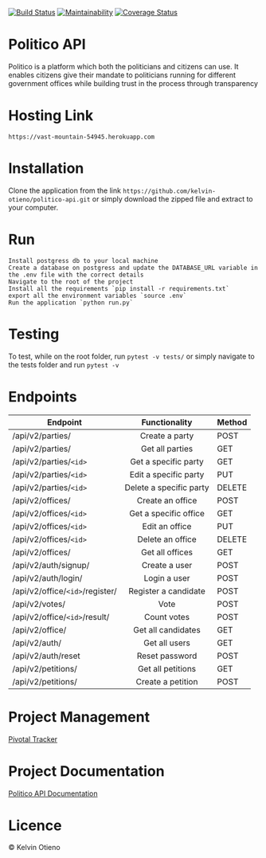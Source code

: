 [![Build Status](https://travis-ci.org/kelvin-otieno/politico-api.svg?branch=develop)](https://travis-ci.org/kelvin-otieno/politico-api)
[![Maintainability](https://api.codeclimate.com/v1/badges/e90d88ca20de549f2961/maintainability)](https://codeclimate.com/github/kelvin-otieno/politico-api/maintainability)
[![Coverage Status](https://coveralls.io/repos/github/kelvin-otieno/politico-api/badge.svg?branch=develop)](https://coveralls.io/github/kelvin-otieno/politico-api?branch=develop)

# Politico API

Politico is a platform which both the politicians and citizens can use. It enables citizens give their mandate to politicians running for different government offices while building trust in the process through transparency

# Hosting Link

```
https://vast-mountain-54945.herokuapp.com
```

# Installation

Clone the application from the link `https://github.com/kelvin-otieno/politico-api.git` or simply download the zipped file and extract to your computer.

# Run

    Install postgress db to your local machine
    Create a database on postgress and update the DATABASE_URL variable in the .env file with the correct details
    Navigate to the root of the project
    Install all the requirements `pip install -r requirements.txt`
    export all the environment variables `source .env`
    Run the application `python run.py`

# Testing

To test, while on the root folder, run `pytest -v tests/` or simply navigate to the tests folder and run `pytest -v`

# Endpoints

| Endpoint                        |      Functionality      | Method |
| ------------------------------- | :---------------------: | ------ |
| /api/v2/parties/                |     Create a party      | POST   |
| /api/v2/parties/                |     Get all parties     | GET    |
| /api/v2/parties/`<id>`          |  Get a specific party   | GET    |
| /api/v2/parties/`<id>`          |  Edit a specific party  | PUT    |
| /api/v2/parties/`<id>`          | Delete a specific party | DELETE |
| /api/v2/offices/                |    Create an office     | POST   |
| /api/v2/offices/`<id>`          |  Get a specific office  | GET    |
| /api/v2/offices/`<id>`          |     Edit an office      | PUT    |
| /api/v2/offices/`<id>`          |    Delete an office     | DELETE |
| /api/v2/offices/                |     Get all offices     | GET    |
| /api/v2/auth/signup/            |      Create a user      | POST   |
| /api/v2/auth/login/             |      Login a user       | POST   |
| /api/v2/office/`<id>`/register/ |  Register a candidate   | POST   |
| /api/v2/votes/                  |          Vote           | POST   |
| /api/v2/office/`<id>`/result/   |       Count votes       | POST   |
| /api/v2/office/                 |   Get all candidates    | GET    |
| /api/v2/auth/                   |      Get all users      | GET    |
| /api/v2/auth/reset              |     Reset password      | POST   |
| /api/v2/petitions/              |    Get all petitions    | GET    |
| /api/v2/petitions/              |    Create a petition    | POST   |

# Project Management

[Pivotal Tracker](https://www.pivotaltracker.com/n/projects/2241865)

# Project Documentation

[Politico API Documentation](https://politico14.docs.apiary.io/)

# Licence

© Kelvin Otieno
